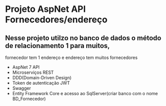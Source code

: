 # Projeto AspNet API Fornecedores/endereço
## Nesse projeto utilzo no banco de dados o método de relacionamento 1 para muitos,
fornecedor tem 1 endereço e endereço tem muitos fornecedores
* AspNet 7 API
* Microserviços REST
* DDD(Domain-Driven Design)
* Token de autenticação JWT
* Swagger
* Entity Framework Core e acesso ao SqlServer(criar banco com o nome BD_Fornecedor)
